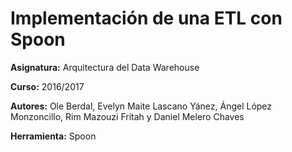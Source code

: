# Implementación de una ETL con Spoon

**Asignatura:** Arquitectura del Data Warehouse

**Curso:** 2016/2017

**Autores:** Ole Berdal, Evelyn Maite Lascano Yánez, Ángel López Monzoncillo, Rim Mazouzi Fritah y Daniel Melero Chaves

**Herramienta:** Spoon
